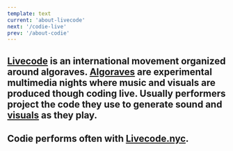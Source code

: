 ```yaml
---
template: text
current: 'about-livecode'
next: '/codie-live'
prev: '/about-codie'
---
```


## [Livecode](https://toplap.org/) is an international movement organized around algoraves. [Algoraves](https://algorave.com/) are experimental multimedia nights where music and visuals are produced though coding live. **Usually performers project the code they use to generate sound and [visuals](/sketches) as they play.**

## Codie performs often with [Livecode.nyc](http://livecode.nyc/).
